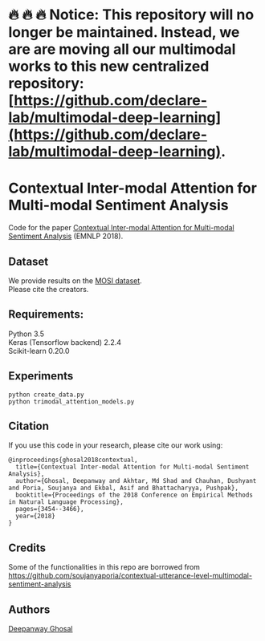 # 🔥 🔥 🔥 Notice: This repository will no longer be maintained. Instead, we are are moving all our multimodal works to this new centralized repository: [https://github.com/declare-lab/multimodal-deep-learning](https://github.com/declare-lab/multimodal-deep-learning). 

# Contextual Inter-modal Attention for Multi-modal Sentiment Analysis
Code for the paper [Contextual Inter-modal Attention for Multi-modal Sentiment Analysis](http://www.aclweb.org/anthology/D18-1382) (EMNLP 2018).

## Dataset
We provide results on the [MOSI dataset](https://arxiv.org/pdf/1606.06259.pdf).  
Please cite the creators.

## Requirements:
Python 3.5  
Keras (Tensorflow backend)  2.2.4  
Scikit-learn 0.20.0  


## Experiments

```
python create_data.py
python trimodal_attention_models.py
```

## Citation 

If you use this code in your research, please cite our work using: 
```
@inproceedings{ghosal2018contextual,
  title={Contextual Inter-modal Attention for Multi-modal Sentiment Analysis},
  author={Ghosal, Deepanway and Akhtar, Md Shad and Chauhan, Dushyant and Poria, Soujanya and Ekbal, Asif and Bhattacharyya, Pushpak},
  booktitle={Proceedings of the 2018 Conference on Empirical Methods in Natural Language Processing},
  pages={3454--3466},
  year={2018}
}
```

## Credits

Some of the functionalities in this repo are borrowed from https://github.com/soujanyaporia/contextual-utterance-level-multimodal-sentiment-analysis

## Authors

[Deepanway Ghosal](https://github.com/deepanwayx)
